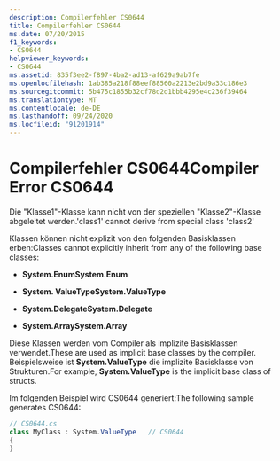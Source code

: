 ```yaml
---
description: Compilerfehler CS0644
title: Compilerfehler CS0644
ms.date: 07/20/2015
f1_keywords:
- CS0644
helpviewer_keywords:
- CS0644
ms.assetid: 835f3ee2-f897-4ba2-ad13-af629a9ab7fe
ms.openlocfilehash: 1ab385a218f88eef88560a2213e2bd9a33c186e3
ms.sourcegitcommit: 5b475c1855b32cf78d2d1bbb4295e4c236f39464
ms.translationtype: MT
ms.contentlocale: de-DE
ms.lasthandoff: 09/24/2020
ms.locfileid: "91201914"
---
```

# <a name="compiler-error-cs0644"></a><span data-ttu-id="c586a-103">Compilerfehler CS0644</span><span class="sxs-lookup"><span data-stu-id="c586a-103">Compiler Error CS0644</span></span>

<span data-ttu-id="c586a-104">Die "Klasse1"-Klasse kann nicht von der speziellen "Klasse2"-Klasse abgeleitet werden.</span><span class="sxs-lookup"><span data-stu-id="c586a-104">'class1' cannot derive from special class 'class2'</span></span>  
  
 <span data-ttu-id="c586a-105">Klassen können nicht explizit von den folgenden Basisklassen erben:</span><span class="sxs-lookup"><span data-stu-id="c586a-105">Classes cannot explicitly inherit from any of the following base classes:</span></span>  
  
- <span data-ttu-id="c586a-106">**System.Enum**</span><span class="sxs-lookup"><span data-stu-id="c586a-106">**System.Enum**</span></span>  
  
- <span data-ttu-id="c586a-107">**System. ValueType**</span><span class="sxs-lookup"><span data-stu-id="c586a-107">**System.ValueType**</span></span>  
  
- <span data-ttu-id="c586a-108">**System.Delegate**</span><span class="sxs-lookup"><span data-stu-id="c586a-108">**System.Delegate**</span></span>  
  
- <span data-ttu-id="c586a-109">**System.Array**</span><span class="sxs-lookup"><span data-stu-id="c586a-109">**System.Array**</span></span>  
  
 <span data-ttu-id="c586a-110">Diese Klassen werden vom Compiler als implizite Basisklassen verwendet.</span><span class="sxs-lookup"><span data-stu-id="c586a-110">These are used as implicit base classes by the compiler.</span></span> <span data-ttu-id="c586a-111">Beispielsweise ist **System.ValueType** die implizite Basisklasse von Strukturen.</span><span class="sxs-lookup"><span data-stu-id="c586a-111">For example, **System.ValueType** is the implicit base class of structs.</span></span>  
  
 <span data-ttu-id="c586a-112">Im folgenden Beispiel wird CS0644 generiert:</span><span class="sxs-lookup"><span data-stu-id="c586a-112">The following sample generates CS0644:</span></span>  
  
```csharp  
// CS0644.cs  
class MyClass : System.ValueType   // CS0644  
{  
}  
```
